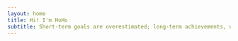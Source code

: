 ```yaml
---
layout: home
title: Hi! I'm HoHo
subtitle: Short-term goals are overestimated; long-term achievements, underestimated.
---
```


